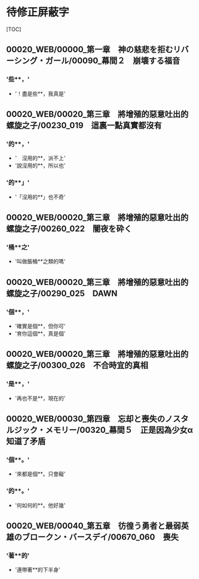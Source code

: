 # 待修正屏蔽字

[TOC]

## 00020_WEB/00000_第一章　神の慈悲を拒むリバーシング・ガール/00090_幕間２　崩壊する福音

### '些**，'

- '！盡是些**，我真是'


## 00020_WEB/00020_第三章　將增殖的惡意吐出的螺旋之子/00230_019　這裏一點真實都沒有

### '的**，'

- '　沒用的**，派不上'
- '說沒用的**，所以也'

### '的**」'

- '「沒用的**」也不奇'


## 00020_WEB/00020_第三章　將增殖的惡意吐出的螺旋之子/00260_022　闇夜を砕く

### '桶**之'

- '叫做飯桶**之類的嗎'


## 00020_WEB/00020_第三章　將增殖的惡意吐出的螺旋之子/00290_025　DAWN

### '個**，'

- '確實是個**，但你可'
- '育你這個**，真是個'


## 00020_WEB/00020_第三章　將增殖的惡意吐出的螺旋之子/00300_026　不合時宜的真相

### '是**，'

- '再也不是**，現在的'


## 00020_WEB/00030_第四章　忘却と喪失のノスタルジック・メモリー/00320_幕間５　正是因為少女α知道了矛盾

### '個**。'

- '來都是個**。只會礙'

### '的**。'

- '何如何的**。他好幾'


## 00020_WEB/00040_第五章　彷徨う勇者と最弱英雄のブロークン・バースデイ/00670_060　喪失

### '著**的'

- '連帶著**的下半身'
